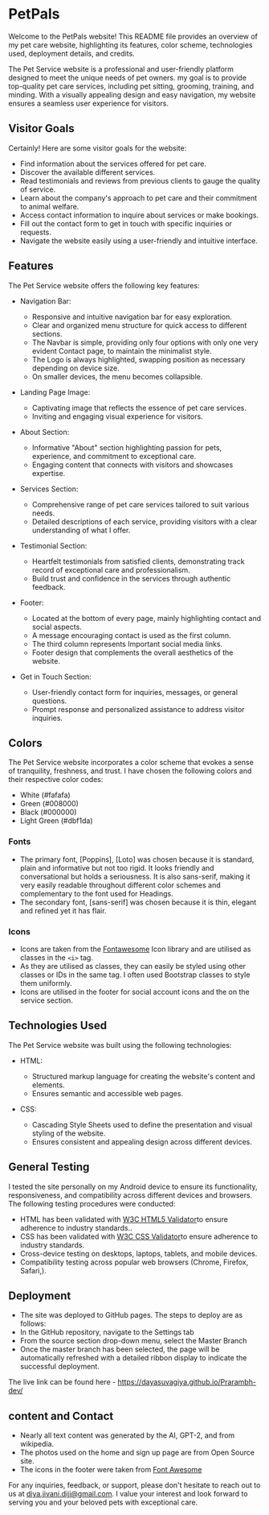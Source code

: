 # PetPals

Welcome to the PetPals website! This README file provides an overview of my pet care website, highlighting its features, color scheme, technologies used, deployment details, and credits.

The Pet Service website is a professional and user-friendly platform designed to meet the unique needs of pet owners. my goal is to provide top-quality pet care services, including pet sitting, grooming, training, and minding. With a visually appealing design and easy navigation, my website ensures a seamless user experience for visitors.

## Visitor Goals
Certainly! Here are some visitor goals for the website:

- Find information about the services offered for pet care.
- Discover the available different services.
- Read testimonials and reviews from previous clients to gauge the quality of service.
- Learn about the company's approach to pet care and their commitment to animal welfare.
- Access contact information to inquire about services or make bookings.
- Fill out the contact form to get in touch with specific inquiries or requests.
- Navigate the website easily using a user-friendly and intuitive interface.

## Features

The Pet Service website offers the following key features:

- Navigation Bar:
  - Responsive and intuitive navigation bar for easy exploration.
  - Clear and organized menu structure for quick access to different sections.
  - The Navbar is simple, providing only four options with only one very evident Contact page, to maintain the minimalist style.
  - The Logo is always highlighted, swapping position as necessary depending on device size.
  - On smaller devices, the menu becomes collapsible.

- Landing Page Image:
  - Captivating image that reflects the essence of pet care services.
  - Inviting and engaging visual experience for visitors.

- About Section:
  - Informative "About" section highlighting passion for pets, experience, and commitment to exceptional care.
  - Engaging content that connects with visitors and showcases expertise.

- Services Section:
  - Comprehensive range of pet care services tailored to suit various needs.
  - Detailed descriptions of each service, providing visitors with a clear understanding of what I offer.

- Testimonial Section:
  - Heartfelt testimonials from satisfied clients, demonstrating track record of exceptional care and professionalism.
  - Build trust and confidence in the services through authentic feedback.

- Footer:
  - Located at the bottom of every page, mainly highlighting contact and social aspects.
  - A message encouraging contact is used as the first column.
  - The third column represents Important social media links.
  - Footer design that complements the overall aesthetics of the website.

- Get in Touch Section:
  - User-friendly contact form for inquiries, messages, or general questions.
  - Prompt response and personalized assistance to address visitor inquiries.

## Colors

The Pet Service website incorporates a color scheme that evokes a sense of tranquility, freshness, and trust. I have chosen the following colors and their respective color codes:

- White (#fafafa)
- Green (#008000)
- Black (#000000)
- Light Green (#dbf1da)

### Fonts
- The primary font, [Poppins], [Loto] was chosen because it is standard, plain and informative but not too rigid. It looks friendly and conversational but holds a seriousness. It is also sans-serif, making it very easily readable throughout different color schemes and complementary to the font used for Headings.
- The secondary font, [sans-serif] was chosen because it is thin, elegant and refined yet it has flair.

### Icons
- Icons are taken from the [Fontawesome](https://fontawesome.com/) Icon library and are utilised as classes in the `<i>` tag.
- As they are utilised as classes, they can easily be styled using other classes or IDs in the same tag. I often used Bootstrap classes to style them uniformly.
- Icons are utilised in the footer for social account icons and the on the service section.

## Technologies Used

The Pet Service website was built using the following technologies:

- HTML:
  - Structured markup language for creating the website's content and elements.
  - Ensures semantic and accessible web pages.

- CSS:
  - Cascading Style Sheets used to define the presentation and visual styling of the website.
  - Ensures consistent and appealing design across different devices.

## General Testing

I tested the site personally on my Android device to ensure its functionality, responsiveness, and compatibility across different devices and browsers. The following testing procedures were conducted:

- HTML has been validated with [W3C HTML5 Validator](https://validator.w3.org/)to ensure adherence to industry standards..
- CSS has been validated with [W3C CSS Validator](https://jigsaw.w3.org/css-validator/)to ensure adherence to industry standards.
- Cross-device testing on desktops, laptops, tablets, and mobile devices.
- Compatibility testing across popular web browsers (Chrome, Firefox, Safari,).

## Deployment

- The site was deployed to GitHub pages. The steps to deploy are as follows: 
- In the GitHub repository, navigate to the Settings tab 
- From the source section drop-down menu, select the Master Branch
- Once the master branch has been selected, the page will be automatically refreshed with a detailed ribbon display to indicate the successful deployment. 

The live link can be found here - https://dayasuvagiya.github.io/Prarambh-dev/



## content and Contact

- Nearly all text content was generated by the AI, GPT-2, and from wikipedia.
- The photos used on the home and sign up page are from Open Source site.
- The icons in the footer were taken from [Font Awesome](https://fontawesome.com/)



For any inquiries, feedback, or support, please don't hesitate to reach out to us at diya.jivani.diji@gmail.com. I value your interest and look forward to serving you and your beloved pets with exceptional care.
